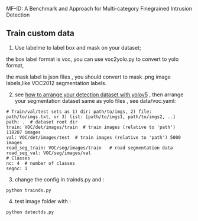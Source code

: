 MF-ID: A Benchmark and Approach for Multi-category Finegrained Intrusion Detection

## Train custom data

 1. Use labelme to label box and mask on your dataset;

 the box label format is voc, you can use voc2yolo.py to convert to yolo format,

 the mask label  is json files , you should convert to mask .png image labels,like VOC2012 segmentation labels.

2. see [how to arrange your detection dataset with yolov5](https://github.com/ultralytics/yolov5/wiki/Train-Custom-Data) , then arrange your segmentation dataset same as yolo files , see data/voc.yaml:

```
# Train/val/test sets as 1) dir: path/to/imgs, 2) file: path/to/imgs.txt, or 3) list: [path/to/imgs1, path/to/imgs2, ..]
path: .  # dataset root dir
train: VOC/det/images/train  # train images (relative to 'path') 118287 images
val: VOC/det/images/test  # train images (relative to 'path') 5000 images
road_seg_train: VOC/seg/images/train   # road segmentation data
road_seg_val: VOC/seg/images/val
# Classes
nc: 4  # number of classes
segnc: 1

```
   
3. change the config in trainds.py and :

```
python trainds.py 

```

4. test image folder with :

```
python detectds.py

```
